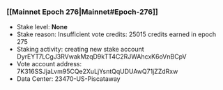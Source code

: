 ### [[Mainnet Epoch 276|Mainnet#Epoch-276]]
* Stake level: **None**
* Stake reason: Insufficient vote credits: 25015 credits earned in epoch 275
* Staking activity: creating new stake account DyrEYT7LCgJ3RVwakMzqD9kTT4C2RJWAhcxK6oVnBCpV
* Vote account address: 7K316SSJjaLvm95CQe2XuLjYsntQqUDUAwQ71jZZdRxw
* Data Center: 23470-US-Piscataway